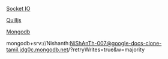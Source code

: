 [Socket IO](https://socket.io/get-started/chat)

[Quilljs](https://quilljs.com/)

[Mongodb](https://www.mongodb.com/)




mongodb+srv://Nishanth:NiShAnTh-007@google-docs-clone-tamil.jdg0c.mongodb.net/?retryWrites=true&w=majority